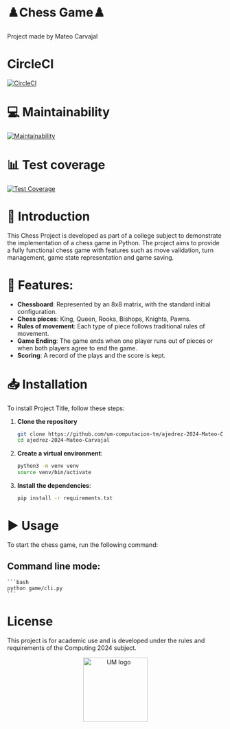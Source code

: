 # **♟️Chess Game♟️**

Project made by Mateo Carvajal

# **CircleCI**
[![CircleCI](https://dl.circleci.com/status-badge/img/gh/um-computacion-tm/ajedrez-2024-Mateo-Carvajal/tree/main.svg?style=svg)](https://dl.circleci.com/status-badge/redirect/gh/um-computacion-tm/ajedrez-2024-Mateo-Carvajal/tree/main)


# **💻 Maintainability**
[![Maintainability](https://api.codeclimate.com/v1/badges/f217e9d09736104fcae8/maintainability)](https://codeclimate.com/github/um-computacion-tm/ajedrez-2024-Mateo-Carvajal/maintainability)


# **📊 Test coverage**
[![Test Coverage](https://api.codeclimate.com/v1/badges/f217e9d09736104fcae8/test_coverage)](https://codeclimate.com/github/um-computacion-tm/ajedrez-2024-Mateo-Carvajal/test_coverage)


# **📄 Introduction**

This Chess Project is developed as part of a college subject to demonstrate the implementation of a chess game in Python. The project aims to provide a fully functional chess game with features such as move validation, turn management, game state representation and game saving.


# **🧩 Features:**

-  **Chessboard**: Represented by an 8x8 matrix, with the standard initial configuration.
-  **Chess pieces**: King, Queen, Rooks, Bishops, Knights, Pawns.
-  **Rules of movement**: Each type of piece follows traditional rules of movement.
-  **Game Ending**: The game ends when one player runs out of pieces or when both players agree to end the game.
-  **Scoring**: A record of the plays and the score is kept.


# **📥 Installation**

To install Project Title, follow these steps:

1. **Clone the repository**
    ```bash
    git clone https://github.com/um-computacion-tm/ajedrez-2024-Mateo-Carvajal.git
    cd ajedrez-2024-Mateo-Carvajal
    ```

2. **Create a virtual environment**:
    ```bash
    python3 -m venv venv
    source venv/bin/activate
    ```

3. **Install the dependencies**:
    ```bash
    pip install -r requirements.txt
    ```


# **▶️ Usage**

To start the chess game, run the following command:

## Command line mode:

    ```bash
    python game/cli.py
    ```


# License

This project is for academic use and is developed under the rules and requirements of the Computing 2024 subject.

<p align="center">
  <img src="https://upload.wikimedia.org/wikipedia/commons/4/41/UM_logo.png" alt="UM logo" width="150"/>
</p>